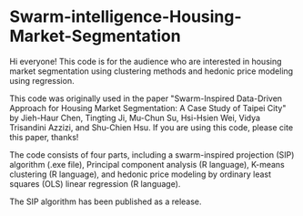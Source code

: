 # Swarm-intelligence-Housing-Market-Segmentation

Hi everyone! This code is for the audience who are interested in housing market segmentation using clustering methods and hedonic price modeling using regression.

This code was originally used in the paper "Swarm-Inspired Data-Driven Approach for Housing Market Segmentation: A Case Study of Taipei City" by Jieh-Haur Chen, Tingting Ji, Mu-Chun Su, Hsi-Hsien Wei, Vidya Trisandini Azzizi, and Shu-Chien Hsu. If you are using this code, please cite this paper, thanks!

The code consists of four parts, including a swarm-inspired projection (SIP) algorithm (.exe file), Principal component analysis (R language), K-means clustering (R language), and hedonic price modeling by ordinary least squares (OLS) linear regression (R language). 

The SIP algorithm has been published as a release.
